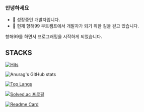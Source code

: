 ### 안녕하세요
- 🌱 성장중인 개발자입니다.
- 💬 현재 항해99 부트캠프에서 개발자가 되기 위한 길을 걷고 있습니다.

항해99를 하면서 프로그래밍을 시작하게 되었습니다.

STACKS
---


[![Hits](https://hits.seeyoufarm.com/api/count/incr/badge.svg?url=https%3A%2F%2Fgithub.com%2FO-h-y-o&count_bg=%2310C7B3&title_bg=%23555555&icon=&icon_color=%23CD9696&title=hits&edge_flat=false)](https://hits.seeyoufarm.com)  

![Anurag's GitHub stats](https://github-readme-stats.vercel.app/api?username=O-h-y-o&show_icons=true&theme=tokyonight)

[![Top Langs](https://github-readme-stats.vercel.app/api/top-langs/?username=O-h-y-o&layout=compact)](https://github.com/anuraghazra/github-readme-stats)

[![Solved.ac
프로필](http://mazassumnida.wtf/api/v2/generate_badge?boj=khr112)](https://solved.ac/khr112)


[![Readme Card](https://github-readme-stats.vercel.app/api/pin?username=Team3-zip&repo=F-E)](https://github.com/Team3-zip/F-E)
<!--
**O-h-y-o/O-h-y-o** is a ✨ _special_ ✨ repository because its `README.md` (this file) appears on your GitHub profile.

Here are some ideas to get you started:

- 🔭 I’m currently working on ...
- 🌱 I’m currently learning ...
- 👯 I’m looking to collaborate on ...
- 🤔 I’m looking for help with ...
- 💬 Ask me about ...
- 📫 How to reach me: ...
- 😄 Pronouns: ...
- ⚡ Fun fact: ...
-->
